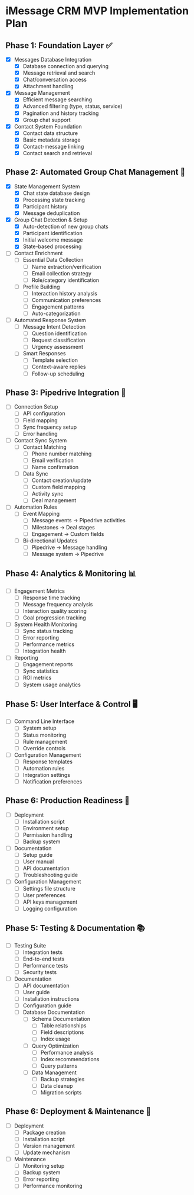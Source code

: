 # iMessage CRM MVP Implementation Plan

## Phase 1: Foundation Layer ✅
- [x] Messages Database Integration
  - [x] Database connection and querying
  - [x] Message retrieval and search
  - [x] Chat/conversation access
  - [x] Attachment handling

- [x] Message Management
  - [x] Efficient message searching
  - [x] Advanced filtering (type, status, service)
  - [x] Pagination and history tracking
  - [x] Group chat support

- [x] Contact System Foundation
  - [x] Contact data structure
  - [x] Basic metadata storage
  - [x] Contact-message linking
  - [x] Contact search and retrieval

## Phase 2: Automated Group Chat Management 🔄
- [x] State Management System
  - [x] Chat state database design
  - [x] Processing state tracking
  - [x] Participant history
  - [x] Message deduplication

- [x] Group Chat Detection & Setup
  - [x] Auto-detection of new group chats
  - [x] Participant identification
  - [x] Initial welcome message
  - [x] State-based processing

- [ ] Contact Enrichment
  - [ ] Essential Data Collection
    - [ ] Name extraction/verification
    - [ ] Email collection strategy
    - [ ] Role/category identification
  - [ ] Profile Building
    - [ ] Interaction history analysis
    - [ ] Communication preferences
    - [ ] Engagement patterns
    - [ ] Auto-categorization

- [ ] Automated Response System
  - [ ] Message Intent Detection
    - [ ] Question identification
    - [ ] Request classification
    - [ ] Urgency assessment
  - [ ] Smart Responses
    - [ ] Template selection
    - [ ] Context-aware replies
    - [ ] Follow-up scheduling

## Phase 3: Pipedrive Integration 🔗
- [ ] Connection Setup
  - [ ] API configuration
  - [ ] Field mapping
  - [ ] Sync frequency setup
  - [ ] Error handling

- [ ] Contact Sync System
  - [ ] Contact Matching
    - [ ] Phone number matching
    - [ ] Email verification
    - [ ] Name confirmation
  - [ ] Data Sync
    - [ ] Contact creation/update
    - [ ] Custom field mapping
    - [ ] Activity sync
    - [ ] Deal management

- [ ] Automation Rules
  - [ ] Event Mapping
    - [ ] Message events → Pipedrive activities
    - [ ] Milestones → Deal stages
    - [ ] Engagement → Custom fields
  - [ ] Bi-directional Updates
    - [ ] Pipedrive → Message handling
    - [ ] Message system → Pipedrive

## Phase 4: Analytics & Monitoring 📊
- [ ] Engagement Metrics
  - [ ] Response time tracking
  - [ ] Message frequency analysis
  - [ ] Interaction quality scoring
  - [ ] Goal progression tracking

- [ ] System Health Monitoring
  - [ ] Sync status tracking
  - [ ] Error reporting
  - [ ] Performance metrics
  - [ ] Integration health

- [ ] Reporting
  - [ ] Engagement reports
  - [ ] Sync statistics
  - [ ] ROI metrics
  - [ ] System usage analytics

## Phase 5: User Interface & Control 🖥️
- [ ] Command Line Interface
  - [ ] System setup
  - [ ] Status monitoring
  - [ ] Rule management
  - [ ] Override controls

- [ ] Configuration Management
  - [ ] Response templates
  - [ ] Automation rules
  - [ ] Integration settings
  - [ ] Notification preferences

## Phase 6: Production Readiness 🚀
- [ ] Deployment
  - [ ] Installation script
  - [ ] Environment setup
  - [ ] Permission handling
  - [ ] Backup system

- [ ] Documentation
  - [ ] Setup guide
  - [ ] User manual
  - [ ] API documentation
  - [ ] Troubleshooting guide

- [ ] Configuration Management
  - [ ] Settings file structure
  - [ ] User preferences
  - [ ] API keys management
  - [ ] Logging configuration

## Phase 5: Testing & Documentation 📚
- [ ] Testing Suite
  - [ ] Integration tests
  - [ ] End-to-end tests
  - [ ] Performance tests
  - [ ] Security tests

- [ ] Documentation
  - [ ] API documentation
  - [ ] User guide
  - [ ] Installation instructions
  - [ ] Configuration guide
  - [ ] Database Documentation
    - [ ] Schema Documentation
      - [ ] Table relationships
      - [ ] Field descriptions
      - [ ] Index usage
    - [ ] Query Optimization
      - [ ] Performance analysis
      - [ ] Index recommendations
      - [ ] Query patterns
    - [ ] Data Management
      - [ ] Backup strategies
      - [ ] Data cleanup
      - [ ] Migration scripts

## Phase 6: Deployment & Maintenance 🚀
- [ ] Deployment
  - [ ] Package creation
  - [ ] Installation script
  - [ ] Version management
  - [ ] Update mechanism

- [ ] Maintenance
  - [ ] Monitoring setup
  - [ ] Backup system
  - [ ] Error reporting
  - [ ] Performance monitoring
